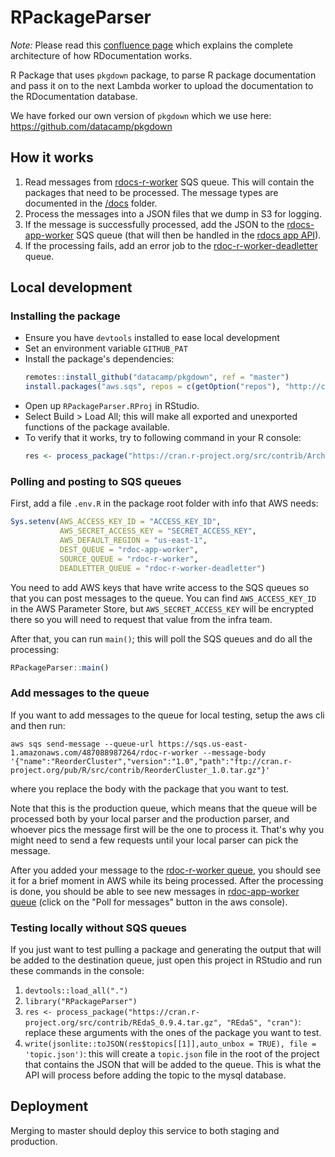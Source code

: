# RPackageParser

_Note:_ Please read this [confluence page](https://datacamp.atlassian.net/wiki/spaces/PRODENG/pages/2314469377/RDocumentation) which explains the complete architecture of how RDocumentation works.

R Package that uses `pkgdown` package, to parse R package documentation and pass it on to the next Lambda worker to upload the documentation to the RDocumentation database.

We have forked our own version of `pkgdown` which we use here: https://github.com/datacamp/pkgdown

## How it works

1. Read messages from [rdocs-r-worker](https://us-east-1.console.aws.amazon.com/sqs/v2/home?region=us-east-1#/queues/https%3A%2F%2Fsqs.us-east-1.amazonaws.com%2F301258414863%2Frdoc-r-worker) SQS queue. This will contain the packages that need to be processed. The message types are documented in the [/docs](/docs) folder.
2. Process the messages into a JSON files that we dump in S3 for logging.
3. If the message is successfully processed, add the JSON to the [rdocs-app-worker](https://us-east-1.console.aws.amazon.com/sqs/v2/home?region=us-east-1#/queues/https%3A%2F%2Fsqs.us-east-1.amazonaws.com%2F301258414863%2Frdoc-app-worker) SQS queue (that will then be handled in the [rdocs app API](https://github.com/datacamp/RDocumentation-app/tree/master/api)).
4. If the processing fails, add an error job to the [rdoc-r-worker-deadletter](https://us-east-1.console.aws.amazon.com/sqs/v2/home?region=us-east-1#/queues/https%3A%2F%2Fsqs.us-east-1.amazonaws.com%2F301258414863%2Frdoc-r-worker-deadletter) queue.

## Local development

### Installing the package

- Ensure you have `devtools` installed to ease local development
- Set an environment variable `GITHUB_PAT`
- Install the package's dependencies:
  ```R
  remotes::install_github("datacamp/pkgdown", ref = "master")
  install.packages("aws.sqs", repos = c(getOption("repos"), "http://cloudyr.github.io/drat"))
  ```
- Open up `RPackageParser.RProj` in RStudio.
- Select Build > Load All; this will make all exported and unexported functions of the package available.
- To verify that it works, try to following command in your R console:
  ```R
  res <- process_package("https://cran.r-project.org/src/contrib/Archive/R6/R6_2.5.0.tar.gz", "R6", "cran")
  ```

### Polling and posting to SQS queues

First, add a file `.env.R` in the package root folder with info that AWS needs:

```R
Sys.setenv(AWS_ACCESS_KEY_ID = "ACCESS_KEY_ID",
           AWS_SECRET_ACCESS_KEY = "SECRET_ACCESS_KEY",
           AWS_DEFAULT_REGION = "us-east-1",
           DEST_QUEUE = "rdoc-app-worker",
           SOURCE_QUEUE = "rdoc-r-worker",
           DEADLETTER_QUEUE = "rdoc-r-worker-deadletter")

```

You need to add AWS keys that have write access to the SQS queues so that you can post messages to the queue.
You can find `AWS_ACCESS_KEY_ID` in the AWS Parameter Store, but `AWS_SECRET_ACCESS_KEY` will be encrypted there so you will need to request that value from the infra team.

After that, you can run `main()`; this will poll the SQS queues and do all the processing:

```R
RPackageParser::main()
```

### Add messages to the queue

If you want to add messages to the queue for local testing, setup the aws cli and then run:

```
aws sqs send-message --queue-url https://sqs.us-east-1.amazonaws.com/487088987264/rdoc-r-worker --message-body '{"name":"ReorderCluster","version":"1.0","path":"ftp://cran.r-project.org/pub/R/src/contrib/ReorderCluster_1.0.tar.gz"}'
```

where you replace the body with the package that you want to test.

Note that this is the production queue, which means that the queue will be processed both by your local parser and the production parser, and whoever pics the message first will be the one to process it. That's why you might need to send a few requests until your local parser can pick the message.

After you added your message to the [rdoc-r-worker queue](https://us-east-1.console.aws.amazon.com/sqs/v2/home?region=us-east-1#/queues/https%3A%2F%2Fsqs.us-east-1.amazonaws.com%2F301258414863%2Frdoc-r-worker/send-receive), you should see it for a brief moment in AWS while its being processed. After the processing is done, you should be able to see new messages in [rdoc-app-worker queue](https://us-east-1.console.aws.amazon.com/sqs/v2/home?region=us-east-1#/queues/https%3A%2F%2Fsqs.us-east-1.amazonaws.com%2F301258414863%2Frdoc-app-worker/send-receive#/) (click on the "Poll for messages" button in the aws console).

### Testing locally without SQS queues

If you just want to test pulling a package and generating the output that will be added to the destination queue, just open this project in RStudio and run these commands in the console:

1. `devtools::load_all(".")`
2. `library("RPackageParser")`
3. `res <- process_package("https://cran.r-project.org/src/contrib/REdaS_0.9.4.tar.gz", "REdaS", "cran")`: replace these arguments with the ones of the package you want to test.
4. `write(jsonlite::toJSON(res$topics[[1]],auto_unbox = TRUE), file = 'topic.json')`: this will create a `topic.json` file in the root of the project that contains the JSON that will be added to the queue. This is what the API will process before adding the topic to the mysql database.


## Deployment

Merging to master should deploy this service to both staging and production.
